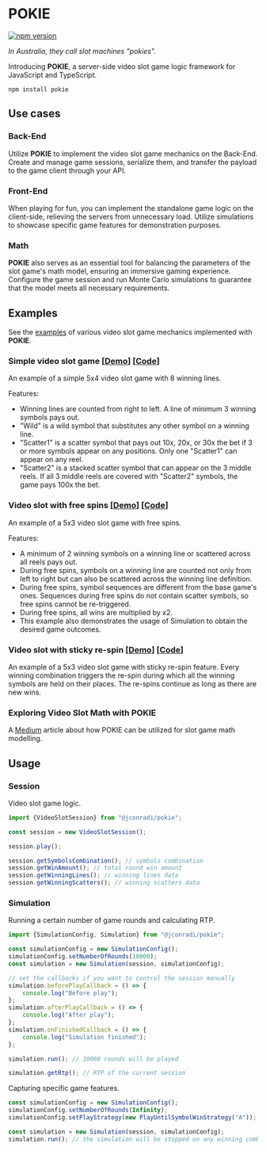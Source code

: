# POKIE

[![npm version](https://badge.fury.io/js/pokie.svg)](https://badge.fury.io/js/pokie)

_In Australia, they call slot machines "pokies"._

Introducing **POKIE**, a server-side video slot game logic framework for JavaScript and TypeScript.

`npm install pokie`

## Use cases

### Back-End

Utilize **POKIE** to implement the video slot game mechanics on the Back-End. Create and manage game sessions, serialize
them, and transfer the payload to the game client through your API.

### Front-End

When playing for fun, you can implement the standalone game logic on the client-side, relieving the servers from
unnecessary load. Utilize simulations to showcase specific game features for demonstration purposes.

### Math

**POKIE** also serves as an essential tool for balancing the parameters of the slot game's math model, ensuring an immersive
gaming experience. Configure the game session and run Monte Carlo simulations to guarantee that the model meets all
necessary requirements.

## Examples

See the [examples](https://github.com/sta-ger/pokie-examples) of various video slot game mechanics implemented with
**POKIE**.

### Simple video slot game [[Demo](https://sta-ger.github.io/pokie-examples/simple-slot.html)] [[Code](https://github.com/sta-ger/pokie-examples/tree/main/src/games/simple-slot)]

An example of a simple 5x4 video slot game with 8 winning lines.

Features:
- Winning lines are counted from right to left. A line of minimum 3 winning symbols pays out.
- "Wild" is a wild symbol that substitutes any other symbol on a winning line.
- "Scatter1" is a scatter symbol that pays out 10x, 20x, or 30x the bet if 3 or more symbols appear on any positions. Only one "Scatter1" can appear on any reel.
- "Scatter2" is a stacked scatter symbol that can appear on the 3 middle reels. If all 3 middle reels are covered with "Scatter2" symbols, the game pays 100x the bet.

### Video slot with free spins [[Demo](https://sta-ger.github.io/pokie-examples/slot-with-free-games.html)] [[Code](https://github.com/sta-ger/pokie-examples/tree/main/src/games/slot-with-free-games)]

An example of a 5x3 video slot game with free spins.

Features:
- A minimum of 2 winning symbols on a winning line or scattered across all reels pays out.
- During free spins, symbols on a winning line are counted not only from left to right but can also be scattered across the winning line definition.
- During free spins, symbol sequences are different from the base game's ones. Sequences during free spins do not contain scatter symbols, so free spins cannot be re-triggered.
- During free spins, all wins are multiplied by x2.
- This example also demonstrates the usage of Simulation to obtain the desired game outcomes.

### Video slot with sticky re-spin [[Demo](https://sta-ger.github.io/pokie-examples/slot-with-sticky-respin.html)] [[Code](https://github.com/sta-ger/pokie-examples/tree/main/src/games/slot-with-sticky-respin)]

An example of a 5x3 video slot game with sticky re-spin feature. Every winning combination triggers the re-spin during which all the winning symbols are held on their places. The re-spins continue as long as there are new wins.

### Exploring Video Slot Math with POKIE

A [Medium](https://medium.com/@sta-ger/exploring-video-slot-math-with-pokie-3bc7191b72a0) article about how POKIE can be utilized for slot game math modelling.

## Usage

### Session

Video slot game logic.

```js
import {VideoSlotSession} from "@jconradi/pokie";

const session = new VideoSlotSession();

session.play();

session.getSymbolsCombination(); // symbols combination
session.getWinAmount(); // total round win amount
session.getWinningLines(); // winning lines data
session.getWinningScatters(); // winning scatters data
```

### Simulation

Running a certain number of game rounds and calculating RTP.

```js
import {SimulationConfig, Simulation} from "@jconradi/pokie";

const simulationConfig = new SimulationConfig();
simulationConfig.setNumberOfRounds(10000);
const simulation = new Simulation(session, simulationConfig);

// set the callbacks if you want to control the session manually
simulation.beforePlayCallback = () => {
    console.log("Before play");
};
simulation.afterPlayCallback = () => {
    console.log("After play");
};
simulation.onFinishedCallback = () => {
    console.log("Simulation finished");
};

simulation.run(); // 10000 rounds will be played

simulation.getRtp(); // RTP of the current session
```

Capturing specific game features.

```js
const simulationConfig = new SimulationConfig();
simulationConfig.setNumberOfRounds(Infinity);
simulationConfig.setPlayStrategy(new PlayUntilSymbolWinStrategy("A"));

const simulation = new Simulation(session, simulationConfig);
simulation.run(); // the simulation will be stopped on any winning combination with symbol "A"
```
